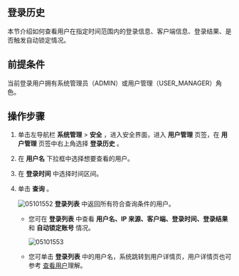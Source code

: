 ## 登录历史

本节介绍如何查看用户在指定时间范围内的登录信息、客户端信息、登录结果、是否触发自动锁定情况。

## 前提条件

当前登录用户拥有系统管理员（ADMIN）或用户管理（USER_MANAGER）角色。

## 操作步骤

1. 单击左导航栏 **系统管理** \> **安全** ，进入安全界面，进入 **用户管理** 页签，在 **用户管理** 页签中右上角选择 **登录历史** 。

2. 在 **用户名** 下拉框中选择想要查看的用户。

3. 在 **登录时间** 中选择时间区间。

4. 单击 **查询** 。

   ![05101552](https://help-static-aliyun-doc.aliyuncs.com/assets/img/zh-CN/6703270261/p272224.png) **登录列表** 中返回所有符合查询条件的用户。

   * 您可在 **登录列表** 中查看 **用户名、IP 来源、客户端、登录时间、登录结果** 和 **自动锁定账号** 情况。
   
      ![05101553](https://help-static-aliyun-doc.aliyuncs.com/assets/img/zh-CN/6703270261/p272226.png)

   * 您可单击 **登录列表** 中的用户名，系统跳转到用户详情页，用户详情页也可参考 [查看用户](../10.using-system-management/6.view-users.md)理解。
